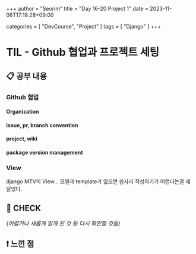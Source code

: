 +++
author = "Seorim"
title =  "Day 16-20 Project 1"
date = 2023-11-06T17:18:28+09:00

categories = [
    "DevCourse", "Project"
]
tags = [
    "Django"
]
+++

# TIL - Github 협업과 프로젝트 세팅

## 📋 공부 내용

### Github 협업

#### Organization

#### issue, pr, branch convention

#### project, wiki

#### package version management

### View

django MTV의 View...
모델과 template가 없으면 쉽사리 작성하기가 어렵다는걸 깨달았다.

## 👀 CHECK

_<span style = "font-size:15px">(어렵거나 새롭게 알게 된 것 등 다시 확인할 것들)</span>_

## ❗ 느낀 점
